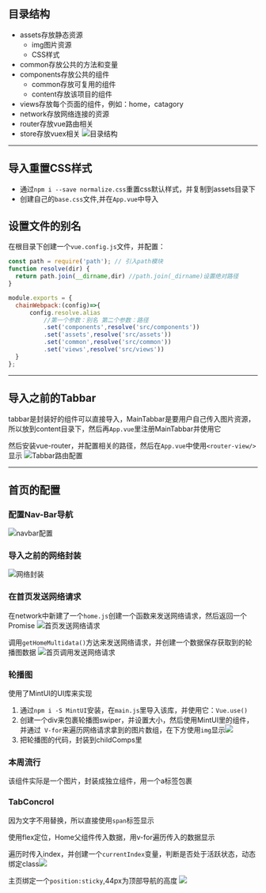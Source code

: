 ## 目录结构
- assets存放静态资源
  - img图片资源
  - CSS样式
- common存放公共的方法和变量
- components存放公共的组件
  - common存放可复用的组件
  - content存放该项目的组件
- views存放每个页面的组件，例如：home，catagory
- network存放网络连接的资源
- router存放vue路由相关
- store存放vuex相关
![目录结构](img/目录结构.png)
---
## 导入重置CSS样式
- 通过`npm i --save normalize.css`重置css默认样式，并复制到assets目录下
- 创建自己的`base.css`文件,并在`App.vue`中导入

## 设置文件的别名
  在根目录下创建一个`vue.config.js`文件，并配置：
  ```javascript
  const path = require('path'); // 引入path模块
function resolve(dir) {
    return path.join(__dirname,dir) //path.join(_dirname)设置绝对路径
}

module.exports = {
    chainWebpack:(config)=>{
        config.resolve.alias
            //第一个参数：别名 第二个参数：路径
            .set('components',resolve('src/components'))
            .set('assets',resolve('src/assets'))
            .set('common',resolve('src/common'))
            .set('views',resolve('src/views'))
    }
};
  ```
---
## 导入之前的Tabbar
tabbar是封装好的组件可以直接导入，MainTabbar是要用户自己传入图片资源，所以放到content目录下，然后再`App.vue`里注册MainTabbar并使用它

然后安装vue-router，并配置相关的路径，然后在`App.vue`中使用`<router-view/>`显示
![Tabbar路由配置](img/Tabbar路由配置.png)

---
## 首页的配置
### 配置Nav-Bar导航
![navbar配置](img/navbar配置.png)

### 导入之前的网络封装
![网络封装](img/网络封装.png)
### 在首页发送网络请求
在network中新建了一个`home.js`创建一个函数来发送网络请求，然后返回一个Promise
![首页发送网络请求](img/首页发送网络请求.png)

调用`getHomeMultidata()`方达来发送网络请求，并创建一个数据保存获取到的轮播图数据
![首页调用发送网络请求](img/首页调用发送网络请求.png)

### 轮播图
使用了MintUI的UI库来实现
1. 通过`npm i -S MintUI`安装，在`main.js`里导入该库，并使用它：`Vue.use()`
2. 创建一个div来包裹轮播图swiper，并设置大小，然后使用MintUI里的组件，并通过` V-for`来遍历网络请求拿到的图片数组，在下方使用`img`显示![](img/swiper.png)
3. 把轮播图的代码，封装到childComps里

### 本周流行
该组件实际是一个图片，封装成独立组件，用一个a标签包裹

### TabConcrol
因为文字不用替换，所以直接使用`span`标签显示

使用flex定位，Home父组件传入数据，用v-for遍历传入的数据显示

遍历时传入index，并创建一个`currentIndex`变量，判断是否处于活跃状态，动态绑定class![](img/tabconcrol.png)

主页绑定一个`position:sticky`,44px为顶部导航的高度
![](img/tabconcrol定位.png)




